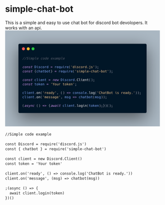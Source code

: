 # simple-chat-bot
This is a simple and easy to use chat bot for discord bot devolopers. It works with an api.
</br>
<img src='preview.png' width=800>
```
//Simple code example

const Discord = require('discord.js')
const { chatbot } = require('simple-chat-bot')

const client = new Discord.Client()
const token = 'Your token'

client.on('ready', () => console.log('ChatBot is ready.'))
client.on('message', (msg) => chatbot(msg))

;(async () => {
  await client.login(token)
})()
```
